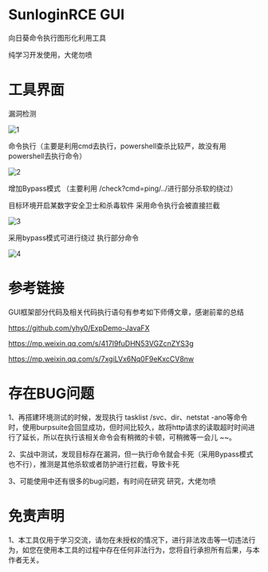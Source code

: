 # SunloginRCE GUI

向日葵命令执行图形化利用工具

纯学习开发使用，大佬勿喷

# 工具界面

漏洞检测 

![1](https://user-images.githubusercontent.com/44337217/189516819-8066e2df-d3c0-4799-83ac-9dc4d6f1e395.png)


命令执行（主要是利用cmd去执行，powershell查杀比较严，故没有用powershell去执行命令）

![2](https://user-images.githubusercontent.com/44337217/189516955-4a0820eb-0a82-41e3-b1bc-1c700892c88f.png)


增加Bypass模式 （主要利用 /check?cmd=ping/../进行部分杀软的绕过）

目标环境开启某数字安全卫士和杀毒软件 采用命令执行会被直接拦截

![3](https://user-images.githubusercontent.com/44337217/189516958-12ed1e49-bec8-4228-9ec0-9c53f3a53783.png)

采用bypass模式可进行绕过 执行部分命令

![4](https://user-images.githubusercontent.com/44337217/189516960-55944df7-9270-4b69-92a7-a53a682d4f81.png)


# 参考链接

GUI框架部分代码及相关代码执行语句有参考如下师傅文章，感谢前辈的总结

https://github.com/yhy0/ExpDemo-JavaFX

https://mp.weixin.qq.com/s/417I9fuDHN53VGZcnZYS3g

https://mp.weixin.qq.com/s/7xgiLVx6Nq0F9eKxcCV8nw

# 存在BUG问题

1、再搭建环境测试的时候，发现执行 tasklist /svc、dir、netstat -ano等命令时，使用burpsuite会回显成功，但时间比较久，故将http请求的读取超时时间进行了延长，所以在执行该相关命令会有稍微的卡顿，可稍微等一会儿 ~~。

2、实战中测试，发现目标存在漏洞，但一执行命令就会卡死（采用Bypass模式也不行），推测是其他杀软或者防护进行拦截，导致卡死

3、可能使用中还有很多的bug问题，有时间在研究 研究，大佬勿喷

# 免责声明

1、本工具仅用于学习交流，请勿在未授权的情况下，进行非法攻击等一切违法行为，如您在使用本工具的过程中存在任何非法行为，您将自行承担所有后果，与本作者无关。
